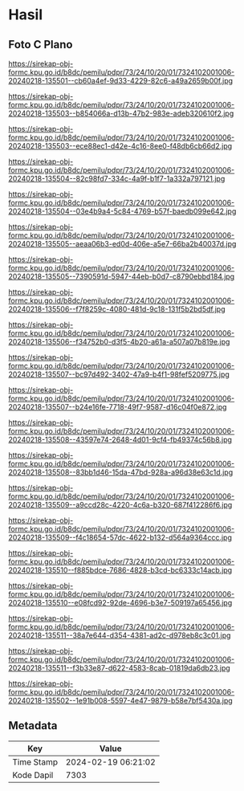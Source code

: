 # Hasil

## Foto C Plano

https://sirekap-obj-formc.kpu.go.id/b8dc/pemilu/pdpr/73/24/10/20/01/7324102001006-20240218-135501--cb60a4ef-9d33-4229-82c6-a49a2659b00f.jpg

https://sirekap-obj-formc.kpu.go.id/b8dc/pemilu/pdpr/73/24/10/20/01/7324102001006-20240218-135503--b854066a-d13b-47b2-983e-adeb320610f2.jpg

https://sirekap-obj-formc.kpu.go.id/b8dc/pemilu/pdpr/73/24/10/20/01/7324102001006-20240218-135503--ece88ec1-d42e-4c16-8ee0-f48db6cb66d2.jpg

https://sirekap-obj-formc.kpu.go.id/b8dc/pemilu/pdpr/73/24/10/20/01/7324102001006-20240218-135504--82c98fd7-334c-4a9f-b1f7-1a332a797121.jpg

https://sirekap-obj-formc.kpu.go.id/b8dc/pemilu/pdpr/73/24/10/20/01/7324102001006-20240218-135504--03e4b9a4-5c84-4769-b57f-baedb099e642.jpg

https://sirekap-obj-formc.kpu.go.id/b8dc/pemilu/pdpr/73/24/10/20/01/7324102001006-20240218-135505--aeaa06b3-ed0d-406e-a5e7-66ba2b40037d.jpg

https://sirekap-obj-formc.kpu.go.id/b8dc/pemilu/pdpr/73/24/10/20/01/7324102001006-20240218-135505--7390591d-5947-44eb-b0d7-c8790ebbd184.jpg

https://sirekap-obj-formc.kpu.go.id/b8dc/pemilu/pdpr/73/24/10/20/01/7324102001006-20240218-135506--f7f8259c-4080-481d-9c18-131f5b2bd5df.jpg

https://sirekap-obj-formc.kpu.go.id/b8dc/pemilu/pdpr/73/24/10/20/01/7324102001006-20240218-135506--f34752b0-d3f5-4b20-a61a-a507a07b819e.jpg

https://sirekap-obj-formc.kpu.go.id/b8dc/pemilu/pdpr/73/24/10/20/01/7324102001006-20240218-135507--bc97d492-3402-47a9-b4f1-98fef5209775.jpg

https://sirekap-obj-formc.kpu.go.id/b8dc/pemilu/pdpr/73/24/10/20/01/7324102001006-20240218-135507--b24e16fe-7718-49f7-9587-d16c04f0e872.jpg

https://sirekap-obj-formc.kpu.go.id/b8dc/pemilu/pdpr/73/24/10/20/01/7324102001006-20240218-135508--43597e74-2648-4d01-9cf4-fb49374c56b8.jpg

https://sirekap-obj-formc.kpu.go.id/b8dc/pemilu/pdpr/73/24/10/20/01/7324102001006-20240218-135508--83bb1d46-15da-47bd-928a-a96d38e63c1d.jpg

https://sirekap-obj-formc.kpu.go.id/b8dc/pemilu/pdpr/73/24/10/20/01/7324102001006-20240218-135509--a9ccd28c-4220-4c6a-b320-687f412286f6.jpg

https://sirekap-obj-formc.kpu.go.id/b8dc/pemilu/pdpr/73/24/10/20/01/7324102001006-20240218-135509--f4c18654-57dc-4622-b132-d564a9364ccc.jpg

https://sirekap-obj-formc.kpu.go.id/b8dc/pemilu/pdpr/73/24/10/20/01/7324102001006-20240218-135510--f885bdce-7686-4828-b3cd-bc6333c14acb.jpg

https://sirekap-obj-formc.kpu.go.id/b8dc/pemilu/pdpr/73/24/10/20/01/7324102001006-20240218-135510--e08fcd92-92de-4696-b3e7-509197a65456.jpg

https://sirekap-obj-formc.kpu.go.id/b8dc/pemilu/pdpr/73/24/10/20/01/7324102001006-20240218-135511--38a7e644-d354-4381-ad2c-d978eb8c3c01.jpg

https://sirekap-obj-formc.kpu.go.id/b8dc/pemilu/pdpr/73/24/10/20/01/7324102001006-20240218-135511--f3b33e87-d622-4583-8cab-01819da6db23.jpg

https://sirekap-obj-formc.kpu.go.id/b8dc/pemilu/pdpr/73/24/10/20/01/7324102001006-20240218-135502--1e91b008-5597-4e47-9879-b58e7bf5430a.jpg


## Metadata

| Key        | Value               |
| ---------- | ------------------- |
| Time Stamp | 2024-02-19 06:21:02 |
| Kode Dapil | 7303                |



